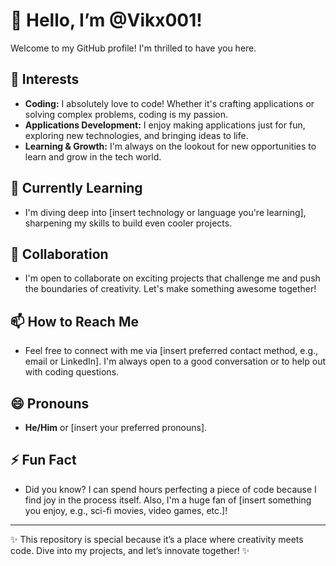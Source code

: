 # 👋 Hello, I’m @Vikx001!

Welcome to my GitHub profile! I'm thrilled to have you here.

## 👀 Interests
- **Coding:** I absolutely love to code! Whether it's crafting applications or solving complex problems, coding is my passion.
- **Applications Development:** I enjoy making applications just for fun, exploring new technologies, and bringing ideas to life.
- **Learning & Growth:** I'm always on the lookout for new opportunities to learn and grow in the tech world.

## 🌱 Currently Learning
- I'm diving deep into [insert technology or language you're learning], sharpening my skills to build even cooler projects.

## 💞️ Collaboration
- I'm open to collaborate on exciting projects that challenge me and push the boundaries of creativity. Let's make something awesome together!

## 📫 How to Reach Me
- Feel free to connect with me via [insert preferred contact method, e.g., email or LinkedIn]. I'm always open to a good conversation or to help out with coding questions.

## 😄 Pronouns
- **He/Him** or [insert your preferred pronouns].

## ⚡ Fun Fact
- Did you know? I can spend hours perfecting a piece of code because I find joy in the process itself. Also, I'm a huge fan of [insert something you enjoy, e.g., sci-fi movies, video games, etc.]!

---

✨ This repository is special because it’s a place where creativity meets code. Dive into my projects, and let’s innovate together! ✨
